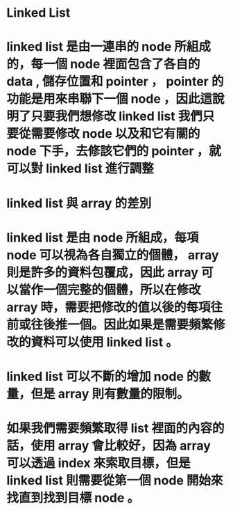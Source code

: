 # Linked List
# linked list 是由一連串的 node 所組成的，每一個 node 裡面包含了各自的 data , 儲存位置和 pointer ， pointer 的功能是用來串聯下一個 node ，因此這說明了只要我們想修改 linked list 我們只要從需要修改 node 以及和它有關的 node 下手，去修該它們的 pointer ，就可以對 linked list 進行調整
# linked list 與 array 的差別
# linked list 是由 node 所組成，每項 node 可以視為各自獨立的個體， array 則是許多的資料包覆成，因此 array 可以當作一個完整的個體，所以在修改 array 時，需要把修改的值以後的每項往前或往後推一個。因此如果是需要頻繁修改的資料可以使用 linked list 。 
# linked list 可以不斷的增加 node 的數量，但是 array 則有數量的限制。
# 如果我們需要頻繁取得 list 裡面的內容的話，使用 array 會比較好，因為 array 可以透過 index 來索取目標，但是 linked list 則需要從第一個 node 開始來找直到找到目標 node 。

